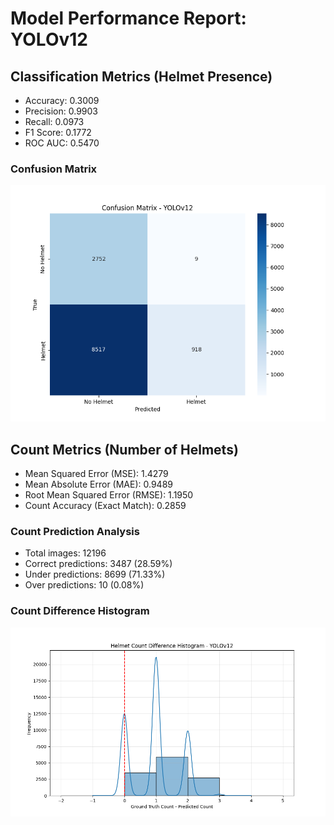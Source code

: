 # Model Performance Report: YOLOv12

## Classification Metrics (Helmet Presence)

- Accuracy: 0.3009
- Precision: 0.9903
- Recall: 0.0973
- F1 Score: 0.1772
- ROC AUC: 0.5470

### Confusion Matrix

![Confusion Matrix](./YOLOv12_confusion_matrix.png)

## Count Metrics (Number of Helmets)

- Mean Squared Error (MSE): 1.4279
- Mean Absolute Error (MAE): 0.9489
- Root Mean Squared Error (RMSE): 1.1950
- Count Accuracy (Exact Match): 0.2859

### Count Prediction Analysis

- Total images: 12196
- Correct predictions: 3487 (28.59%)
- Under predictions: 8699 (71.33%)
- Over predictions: 10 (0.08%)

### Count Difference Histogram

![Count Difference Histogram](./YOLOv12_count_difference.png)
